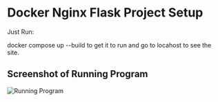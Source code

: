 # Docker Nginx Flask Project Setup

Just Run:

docker compose up --build to get it to run and go to locahost to see the site.

## Screenshot of Running Program

![Running Program](running-program.png)
